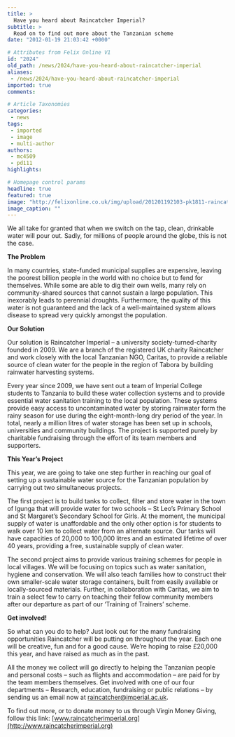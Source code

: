 ```yaml
---
title: >
  Have you heard about Raincatcher Imperial?
subtitle: >
  Read on to find out more about the Tanzanian scheme
date: "2012-01-19 21:03:42 +0000"

# Attributes from Felix Online V1
id: "2024"
old_path: /news/2024/have-you-heard-about-raincatcher-imperial
aliases:
 - /news/2024/have-you-heard-about-raincatcher-imperial
imported: true
comments:

# Article Taxonomies
categories:
 - news
tags:
 - imported
 - image
 - multi-author
authors:
 - mc4509
 - pd111
highlights:

# Homepage control params
headline: true
featured: true
image: "http://felixonline.co.uk/img/upload/201201192103-pk1811-raincatcher-logo2.jpg"
image_caption: ""
---
```


We all take for granted that when we switch on the tap, clean, drinkable water will pour out. Sadly, for millions of people around the globe, this is not the case.

__The Problem__

In many countries, state-funded municipal supplies are expensive, leaving the poorest billion people in the world with no choice but to fend for themselves. While some are able to dig their own wells, many rely on community-shared sources that cannot sustain a large population. This inexorably leads to perennial droughts. Furthermore, the quality of this water is not guaranteed and the lack of a well-maintained system allows disease to spread very quickly amongst the population.

__Our Solution__

Our solution is Raincatcher Imperial – a university society-turned-charity founded in 2009. We are a branch of the registered UK charity Raincatcher and work closely with the local Tanzanian NGO, Caritas, to provide a reliable source of clean water for the people in the region of Tabora by building rainwater harvesting systems.

Every year since 2009, we have sent out a team of Imperial College students to Tanzania to build these water collection systems and to provide essential water sanitation training to the local population. These systems provide easy access to uncontaminated water by storing rainwater form the rainy season for use during the eight-month-long dry period of the year. In total, nearly a million litres of water storage has been set up in schools, universities and community buildings. The project is supported purely by charitable fundraising through the effort of its team members and supporters.

__This Year’s Project__

This year, we are going to take one step further in reaching our goal of setting up a sustainable water source for the Tanzanian population by carrying out two simultaneous projects.

The first project is to build tanks to collect, filter and store water in the town of Igunga that will provide water for two schools – St Leo’s Primary School and St Margaret’s Secondary School for Girls. At the moment, the municipal supply of water is unaffordable and the only other option is for students to walk over 10 km to collect water from an alternate source. Our tanks will have capacities of 20,000 to 100,000 litres and an estimated lifetime of over 40 years, providing a free, sustainable supply of clean water.

The second project aims to provide various training schemes for people in local villages. We will be focusing on topics such as water sanitation, hygiene and conservation. We will also teach families how to construct their own smaller-scale water storage containers, built from easily available or locally-sourced materials. Further, in collaboration with Caritas, we aim to train a select few to carry on teaching their fellow community members after our departure as part of our ‘Training of Trainers’ scheme.

__Get involved!__

So what can you do to help? Just look out for the many fundraising opportunities Raincatcher will be putting on throughout the year. Each one will be creative, fun and for a good cause. We’re hoping to raise £20,000 this year, and have raised as much as in the past.

All the money we collect will go directly to helping the Tanzanian people and personal costs – such as flights and accommodation – are paid for by the team members themselves. Get involved with one of our four departments – Research, education, fundraising or public relations – by sending us an email now at [raincatcher@imperial.ac.uk](mailto:raincatcher@imperial.ac.uk).

To find out more, or to donate money to us through Virgin Money Giving, follow this link:
[www.raincatcherimperial.org](http://www.raincatcherimperial.org)
